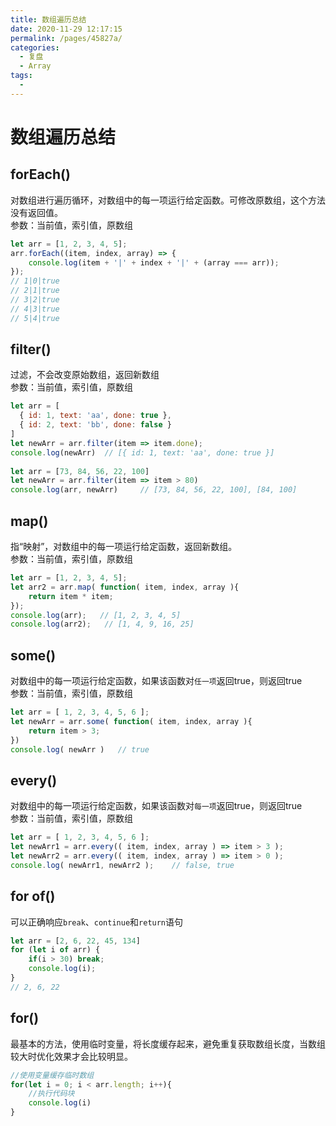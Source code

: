 ```yaml
---
title: 数组遍历总结
date: 2020-11-29 12:17:15
permalink: /pages/45827a/
categories: 
  - 复盘
  - Array
tags: 
  - 
---
```

# 数组遍历总结

## forEach()
对数组进行遍历循环，对数组中的每一项运行给定函数。可修改原数组，这个方法没有返回值。<br>
参数：当前值，索引值，原数组
```js
let arr = [1, 2, 3, 4, 5];
arr.forEach((item, index, array) => {
    console.log(item + '|' + index + '|' + (array === arr));
});
// 1|0|true
// 2|1|true
// 3|2|true
// 4|3|true
// 5|4|true
```

## filter()
过滤，不会改变原始数组，返回新数组<br>
参数：当前值，索引值，原数组
```js
let arr = [
  { id: 1, text: 'aa', done: true },
  { id: 2, text: 'bb', done: false }
]
let newArr = arr.filter(item => item.done);
console.log(newArr)  // [{ id: 1, text: 'aa', done: true }]
 
let arr = [73, 84, 56, 22, 100]
let newArr = arr.filter(item => item > 80) 
console.log(arr, newArr)     // [73, 84, 56, 22, 100], [84, 100]
```

## map()
指“映射”，对数组中的每一项运行给定函数，返回新数组。<br>
参数：当前值，索引值，原数组
```js
let arr = [1, 2, 3, 4, 5];
let arr2 = arr.map( function( item, index, array ){
    return item * item;
});
console.log(arr);   // [1, 2, 3, 4, 5]
console.log(arr2);   // [1, 4, 9, 16, 25]
```

## some()
对数组中的每一项运行给定函数，如果该函数对`任一项`返回true，则返回true <br>
参数：当前值，索引值，原数组
```js
let arr = [ 1, 2, 3, 4, 5, 6 ];
let newArr = arr.some( function( item, index, array ){
    return item > 3;
})
console.log( newArr )   // true
```
## every()
对数组中的每一项运行给定函数，如果该函数对`每一项`返回true，则返回true<br>
参数：当前值，索引值，原数组
```js
let arr = [ 1, 2, 3, 4, 5, 6 ];
let newArr1 = arr.every(( item, index, array ) => item > 3 );
let newArr2 = arr.every(( item, index, array ) => item > 0 );
console.log( newArr1, newArr2 );    // false, true
```

## for of()
可以正确响应`break`、`continue`和`return`语句
```js
let arr = [2, 6, 22, 45, 134]
for (let i of arr) {
    if(i > 30) break;
    console.log(i);
}
// 2, 6, 22
```

## for()
最基本的方法，使用临时变量，将长度缓存起来，避免重复获取数组长度，当数组较大时优化效果才会比较明显。
```js
//使用变量缓存临时数组
for(let i = 0; i < arr.length; i++){ 
    //执行代码块
    console.log(i)
}
```